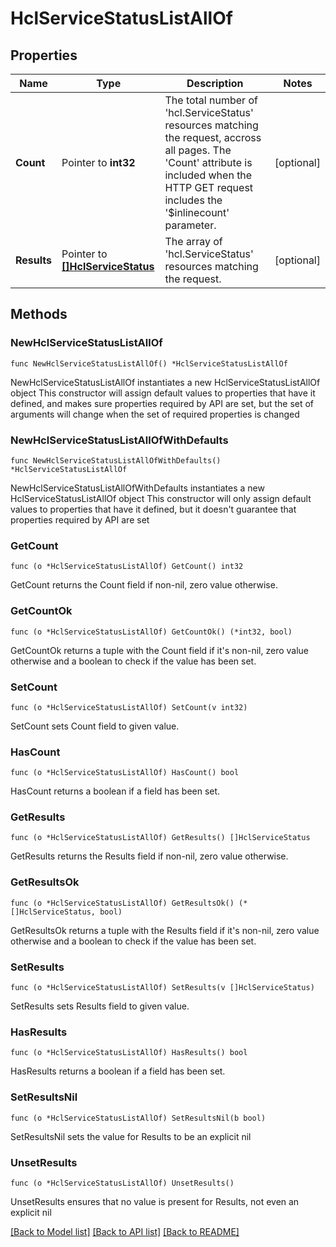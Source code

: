 # HclServiceStatusListAllOf

## Properties

Name | Type | Description | Notes
------------ | ------------- | ------------- | -------------
**Count** | Pointer to **int32** | The total number of &#39;hcl.ServiceStatus&#39; resources matching the request, accross all pages. The &#39;Count&#39; attribute is included when the HTTP GET request includes the &#39;$inlinecount&#39; parameter. | [optional] 
**Results** | Pointer to [**[]HclServiceStatus**](hcl.ServiceStatus.md) | The array of &#39;hcl.ServiceStatus&#39; resources matching the request. | [optional] 

## Methods

### NewHclServiceStatusListAllOf

`func NewHclServiceStatusListAllOf() *HclServiceStatusListAllOf`

NewHclServiceStatusListAllOf instantiates a new HclServiceStatusListAllOf object
This constructor will assign default values to properties that have it defined,
and makes sure properties required by API are set, but the set of arguments
will change when the set of required properties is changed

### NewHclServiceStatusListAllOfWithDefaults

`func NewHclServiceStatusListAllOfWithDefaults() *HclServiceStatusListAllOf`

NewHclServiceStatusListAllOfWithDefaults instantiates a new HclServiceStatusListAllOf object
This constructor will only assign default values to properties that have it defined,
but it doesn't guarantee that properties required by API are set

### GetCount

`func (o *HclServiceStatusListAllOf) GetCount() int32`

GetCount returns the Count field if non-nil, zero value otherwise.

### GetCountOk

`func (o *HclServiceStatusListAllOf) GetCountOk() (*int32, bool)`

GetCountOk returns a tuple with the Count field if it's non-nil, zero value otherwise
and a boolean to check if the value has been set.

### SetCount

`func (o *HclServiceStatusListAllOf) SetCount(v int32)`

SetCount sets Count field to given value.

### HasCount

`func (o *HclServiceStatusListAllOf) HasCount() bool`

HasCount returns a boolean if a field has been set.

### GetResults

`func (o *HclServiceStatusListAllOf) GetResults() []HclServiceStatus`

GetResults returns the Results field if non-nil, zero value otherwise.

### GetResultsOk

`func (o *HclServiceStatusListAllOf) GetResultsOk() (*[]HclServiceStatus, bool)`

GetResultsOk returns a tuple with the Results field if it's non-nil, zero value otherwise
and a boolean to check if the value has been set.

### SetResults

`func (o *HclServiceStatusListAllOf) SetResults(v []HclServiceStatus)`

SetResults sets Results field to given value.

### HasResults

`func (o *HclServiceStatusListAllOf) HasResults() bool`

HasResults returns a boolean if a field has been set.

### SetResultsNil

`func (o *HclServiceStatusListAllOf) SetResultsNil(b bool)`

 SetResultsNil sets the value for Results to be an explicit nil

### UnsetResults
`func (o *HclServiceStatusListAllOf) UnsetResults()`

UnsetResults ensures that no value is present for Results, not even an explicit nil

[[Back to Model list]](../README.md#documentation-for-models) [[Back to API list]](../README.md#documentation-for-api-endpoints) [[Back to README]](../README.md)


